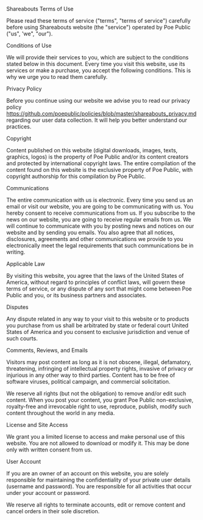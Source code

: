 Shareabouts Terms of Use

Please read these terms of service ("terms", "terms of service") carefully before using Shareabouts website (the "service") operated by Poe Public ("us", 'we", "our").

Conditions of Use

We will provide their services to you, which are subject to the conditions stated below in this document. Every time you visit this website, use its services or make a purchase, you accept the following conditions. This is why we urge you to read them carefully.

Privacy Policy

Before you continue using our website we advise you to read our privacy policy https://github.com/poepublic/policies/blob/master/shareabouts_privacy.md regarding our user data collection. It will help you better understand our practices.

Copyright

Content published on this website (digital downloads, images, texts, graphics, logos) is the property of Poe Public and/or its content creators and protected by international copyright laws. The entire compilation of the content found on this website is the exclusive property of Poe Public, with copyright authorship for this compilation by Poe Public.

Communications

The entire communication with us is electronic. Every time you send us an email or visit our website, you are going to be communicating with us. You hereby consent to receive communications from us. If you subscribe to the news on our website, you are going to receive regular emails from us. We will continue to communicate with you by posting news and notices on our website and by sending you emails. You also agree that all notices, disclosures, agreements and other communications we provide to you electronically meet the legal requirements that such communications be in writing.

Applicable Law

By visiting this website, you agree that the laws of the United States of America, without regard to principles of conflict laws, will govern these terms of service, or any dispute of any sort that might come between Poe Public and you, or its business partners and associates.

Disputes

Any dispute related in any way to your visit to this website or to products you purchase from us shall be arbitrated by state or federal court United States of America and you consent to exclusive jurisdiction and venue of such courts.

Comments, Reviews, and Emails

Visitors may post content as long as it is not obscene, illegal, defamatory, threatening, infringing of intellectual property rights, invasive of privacy or injurious in any other way to third parties. Content has to be free of software viruses, political campaign, and commercial solicitation.

We reserve all rights (but not the obligation) to remove and/or edit such content. When you post your content, you grant Poe Public non-exclusive, royalty-free and irrevocable right to use, reproduce, publish, modify such content throughout the world in any media.

License and Site Access

We grant you a limited license to access and make personal use of this website. You are not allowed to download or modify it. This may be done only with written consent from us.

User Account

If you are an owner of an account on this website, you are solely responsible for maintaining the confidentiality of your private user details (username and password). You are responsible for all activities that occur under your account or password.

We reserve all rights to terminate accounts, edit or remove content and cancel orders in their sole discretion.
